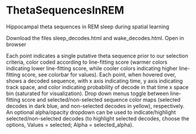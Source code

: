 # ThetaSequencesInREM
Hippocampal theta sequences in REM sleep during spatial learning

Download the files sleep_decodes.html and wake_decodes.html. Open in browser

Each point indicates a single putative theta sequence prior to our selection criteria, color coded according to line-fitting score (warmer colors indicating lower line-fitting score, while cooler colors indicating higher line-fitting score, see colorbar for values). Each point, when hovered over, shows a decoded sequence, with x axis indicating time, y axis indicating track space, and color indicating probability of decode in that time x space bin (saturated for visualization). Drop down menus toggle between line-fitting score and selected/non-selected sequence color maps (selected decodes in dark blue, and non-selected decodes in yellow), respectively. An optional alpha/opacity dropdown can be used to indicate/highlight selected/non-selected decodes (to highlight selected decodes, choose the options, Values = selected; Alpha = selected_alpha). 
